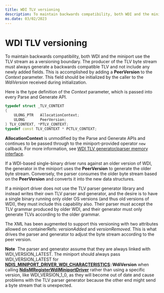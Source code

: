 ```yaml
---
title: WDI TLV versioning
description: To maintain backwards compatibility, both WDI and the miniport use the TLV stream as a versioning boundary.
ms.date: 03/02/2023
---
```


# WDI TLV versioning


To maintain backwards compatibility, both WDI and the miniport use the TLV stream as a versioning boundary. The producer of the TLV byte stream must always generate a backwards compatible TLV and not include any newly added fields. This is accomplished by adding a **PeerVersion** to the *Context* parameter. This field should be initialized by the caller to the *WdiVersion* received during initialization.

Here is the type definition of the *Context* parameter, which is passed into every Parse and Generate API.

```C++
typedef struct _TLV_CONTEXT
{
    ULONG_PTR   AllocationContext;
    ULONG       PeerVersion;
} TLV_CONTEXT, *PTLV_CONTEXT;
typedef const TLV_CONTEXT * PCTLV_CONTEXT;
```

**AllocationContext** is unmodified by the Parse and Generate APIs and continues to be passed through to the miniport-provided operator `new` callback. For more information, see [WDI TLV generator/parser memory interface](wdi-tlv-generator-parser-memory-interface.md).

If a WDI-based single-binary driver runs against an older version of WDI, the generator in the miniport uses the **PeerVersion** to generate the older byte stream. Conversely, the parser consumes the older byte stream based on the **PeerVersion** and converts it into the new data structures.

If a miniport driver does not use the TLV parser generator library and instead writes their own TLV parser and generator, and the desire is to have a single binary running only older OS versions (and thus old versions of WDI), they must include this capability also. Their parser must accept the TLV grammar produced by older WDI, and their generator must only generate TLVs according to the older grammar.

The XML has been augmented to support this versioning with two attributes allowed on containerRefs: *versionAdded* and *versionRemoved*. This is what drives the parser and generator to adjust the byte stream according to the peer version.

**Note**  The parser and generator assume that they are always linked with WDI\_VERSION\_LATEST. The miniport should always pass WDI\_VERSION\_LATEST for [**NDIS\_MINIPORT\_DRIVER\_WDI\_CHARACTERISTICS**](/windows-hardware/drivers/ddi/dot11wdi/ns-dot11wdi-_ndis_miniport_driver_wdi_characteristics)::**WdiVersion** when calling [**NdisMRegisterWdiMiniportDriver**](/windows-hardware/drivers/ddi/dot11wdi/nf-dot11wdi-ndismregisterwdiminiportdriver) rather than using a specific version, like WDI\_VERSION\_1\_0, as they will become out of date and cause problems with the TLV parser generator because the other end might send a byte stream that is unexpected.

 

 

